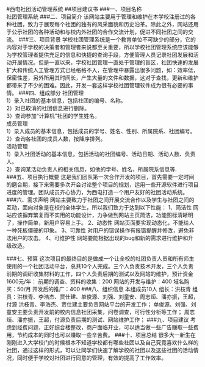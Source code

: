 #西电社团活动管理系统
##项目建议书
###一、项目名称                                                            
社团管理系统
###二、项目简介
该网站主要用于管理和维护在本学校注册过的各种社团，致力于展现每个社团的独有的风采面貌和历史沿革。除此之外，网站还用于公示社团的各种活动和与校内外社团的合作交流计划，促进不同社团之间的交流。
###三、项目背景
学校社团管理系统是一个教育单位不可缺少的部分，它的内容对于学校的决策者和管理者来说都至关重要，所以学校社团管理系统应该能够为学校管理者提供充足的信息和快捷的查询手段，方便管理人员记录社团发展和活动开展情况。但是一直以来，学校社团管理一直处于管理的盲区，社团快速的发展扩大和传统人工管理方式已经格格不入，在管理中暴露出很多问题，如：效率低，保密性差，另外所用其时间长，产生大量的文件和数据，这对于查找，更新和维护都带来了不少的困难。因此，开发一套这样学校社团管理软件成为很有必要的事情。
###四、组成部分
社团管理                                                                                                                      
1）录入社团的基本信息，包括社团的编号、名称。                                                                                 
2）对已取消的社团信息进行删除。                                                                                                
3）查询参加“计算机”社团的学生姓名。                                                                                           
成员管理                                                                                                                      
1）录入成员的基本信息，包括成员的学号、姓名、性别、所属院系、社团编号。                                                        
2）查询各社团的成员人数，按降序排列。                                                                                         
活动管理                                                                                                                      
1）录入社团活动的基本信息，包括活动的社团编号、活动日期、活动人数、负责人。                                                    
2）查询某活动负责人的相关信息，如他的学号、姓名、所属院系信息等.     
###五、项目执行概要
这是我们团队第一次合作开发的项目，首先需要一定时间的磨合期，接下来需要多次开会讨论整个项目的规划，运用一些开源软件进行项目进度的管理。团队成员齐心协力，为西电打造一个用户友好的社团活动系统。
###六、需求声明
网站主要致力于社团之间开展交流合作以及学生与社团之间的互动，面向对象是在校的全体学生，所以我们致力于达到以下性能：
1、简洁性
网站应该摒弃繁复而不实用的功能设计，力争做到网站主页简洁，功能图标清晰明了，操作简单，新用户容易上手。
2、动态性
网站页面要实现动态化，不能给人一种死板僵硬的印象。
3、可靠性
对用户的错误操作有报错提醒并修改，避免非法用户的攻击。
4、可维护性
网站要能根据出现的bug和新的需求进行维护和升级改造。
                                                          
###七、预算
这次项目的最终目的是做成一个让全校的社团负责人员和所有师生使用的一个社团活动平台，总共10个人完成。三个人负责技术开发，三个人负责前期的调研收集材料的工作，四个人负责后期的测试以及网站的维护，预计资金1600元/年：
前期的调查、资料的收集：200
网站的开发与维护：400
域名购买：50/月
开发后的推广：400
###八、组织信息
本组成员10人
组长：洪枝青
组员：洪枝青、李浩杰、贾仕建、单俊源、刘强、刘童安、周志烜、潘亦振，王超，付源
洪枝青、李浩杰、贾仕建主要负责网站平台的开发工作；
单俊源、刘强、刘童安主要负责开发前的校内信息社团采集，问卷调查，可行性分析等工作；
周志烜、潘亦振，王超，付源负责后期的测试、网站维护工作；
###九、项目建议
考虑到经费问题，正好综合楼整改，商户面临开业，可以适当做一些广告赚取一些费用，节约成本的同时也可以赚取一些辛苦费。
###十、项目总结
很多大一新生在刚刚进入大学校门的时候根本不知道学校都有哪些社团以及自己究竟喜欢什么样的社团，通过这样的形式，可以让同学们快速了解学校的社团以及这些社团的活动情况，同时便于学校对社团进行同意的管理，有效的提高了工作效率。
